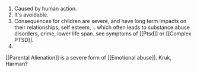 1. Caused by human action.
2. It's avoidable.  
3. Consequences for children are severe, and have long term impacts on their relationships, self esteem, .. which often leads to substance abuse disorders, crime, lower life span..see symptoms of [[Ptsd]] or [[Complex PTSD]].
4. 
[[Parental Alienation]] is a severe form of [[Emotional abuse]]. Kruk, Harman?
